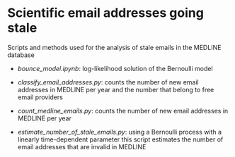 # Scientific email addresses going stale

Scripts and methods used for the analysis of stale emails in the MEDLINE database

* *bounce_model.ipynb*: log-likelihood solution of the Bernoulli model

* *classify_email_addresses.py*: counts the number of new email addresses in MEDLINE per year and the number that belong to free email providers

* *count_medline_emails.py*: counts the number of new email addresses in MEDLINE per year

* *estimate_number_of_stale_emails.py*: using a Bernoulli process with a linearly time-dependent parameter this script estimates the number of email addresses that are invalid in MEDLINE
